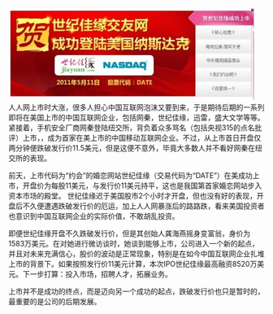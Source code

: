 <img src="/blog/images/date.jpg"/>
人人网上市时大涨，很多人担心中国互联网泡沫又要到来，于是期待后期的一系列即将在美国上市的中国互联网企业，包括网秦，世纪佳缘，迅雷，盛大文学等等。紧接着，手机安全厂商网秦登陆纽交所，背负着众多骂名（包括央视315的点名批评）上市，，成为首家在美上市的中国移动互联网企业。不过，从上市首日开盘仅两分钟便跌破发行价11.5美元，但是这便不意外，毕竟大多数人并不看好网秦在纽交所的表现。

前天，上市代码为“约会”的婚恋网站世纪佳缘（交易代码为“DATE”）在美成功上市，开盘价为每股11美元，与发行价11美元持平，这也是我国第首家婚恋网站步入资本市场的殿堂。 世纪佳缘迟于美国股市2个小时才开盘，但也没有好的表现，开盘后不久便遭遇跌破发行价的厄运，加上人人网暴涨后的路路跌，看来美国投资者也意识到中国互联网企业的实际价值，不敢胡乱投资。

即便世纪佳缘开盘不久跌破发行价，但是其创始人龚海燕摇身变富翁，身价为1583万美元。在对她进行微访谈时，她谈到能够上市，公司进入一个新的起点，并且对未来充满信心，股价的波动是正常现象，特别是在如今中国互联网企业扎堆上市的背景下。如果按照发行价11美元计算，本次IPO世纪佳缘最高融资8520万美元。下一步打算：投入市场，招聘人才，拓展业务。

上市并不是成功的终点，而是迈向另一个成功的起点，跌破发行价也只是暂时的，最重要的是公司的后期发展。